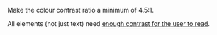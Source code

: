<p class="abstract">Make the colour contrast ratio a minimum of 4.5:1.</p>

All elements (not just text) need <a href="http://www.w3.org/TR/UNDERSTANDING-WCAG20/visual-audio-contrast-contrast.html" rel="external">enough contrast for the user to read</a>.
